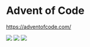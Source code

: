 # Advent of Code

https://adventofcode.com/

<!--- advent_readme_stars table --->


![](https://img.shields.io/badge/day%20📅-17-blue) ![](https://img.shields.io/badge/stars%20⭐-3-yellow) ![](https://img.shields.io/badge/days%20completed-1-red)
